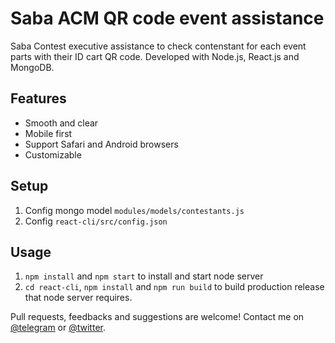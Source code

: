 # Saba ACM QR code event assistance
Saba Contest executive assistance to check contenstant for each event parts with their ID cart QR code.
Developed with Node.js, React.js and MongoDB.

## Features

* Smooth and clear
* Mobile first
* Support Safari and Android browsers
* Customizable

## Setup
1. Config mongo model `modules/models/contestants.js`
2. Config `react-cli/src/config.json`
## Usage
1. `npm install` and `npm start` to install and start node server
2. `cd react-cli`, `npm install` and `npm run build` to build production release that node server requires.

Pull requests, feedbacks and suggestions are welcome!
Contact me on [@telegram](https://t.me/imohammadrez) or [@twitter](https://twitter.com/iMohammadReza_).
